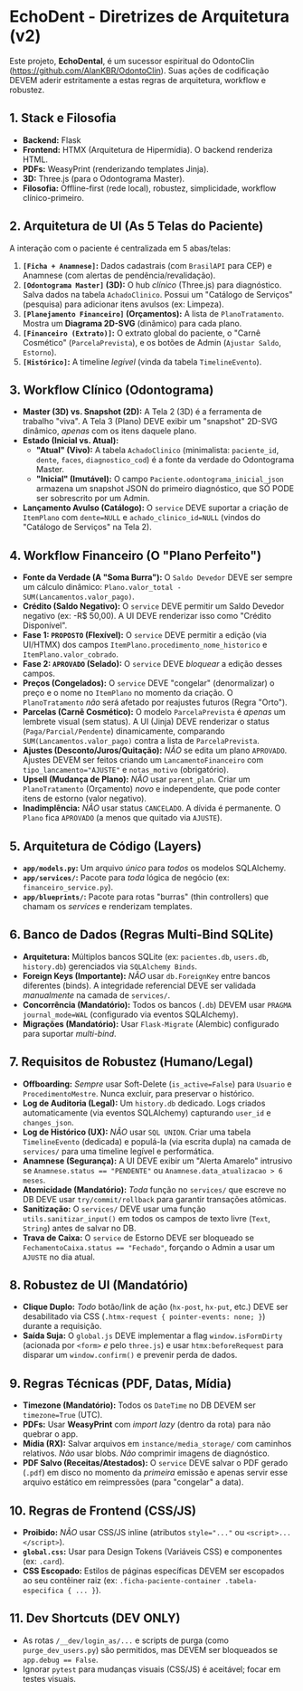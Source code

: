# EchoDent - Diretrizes de Arquitetura (v2)

Este projeto, **EchoDental**, é um sucessor espiritual do OdontoClin (https://github.com/AlanKBR/OdontoClin). Suas ações de codificação DEVEM aderir estritamente a estas regras de arquitetura, workflow e robustez.

## 1. Stack e Filosofia
* **Backend:** Flask
* **Frontend:** HTMX (Arquitetura de Hipermídia). O backend renderiza HTML.
* **PDFs:** WeasyPrint (renderizando templates Jinja).
* **3D:** Three.js (para o Odontograma Master).
* **Filosofia:** Offline-first (rede local), robustez, simplicidade, workflow clínico-primeiro.

## 2. Arquitetura de UI (As 5 Telas do Paciente)
A interação com o paciente é centralizada em 5 abas/telas:
1.  **`[Ficha + Anamnese]`:** Dados cadastrais (com `BrasilAPI` para CEP) e Anamnese (com alertas de pendência/revalidação).
2.  **`[Odontograma Master]` (3D):** O hub *clínico* (Three.js) para diagnóstico. Salva dados na tabela `AchadoClinico`. Possui um "Catálogo de Serviços" (pesquisa) para adicionar itens avulsos (ex: Limpeza).
3.  **`[Planejamento Financeiro]` (Orçamentos):** A lista de `PlanoTratamento`. Mostra um **Diagrama 2D-SVG** (dinâmico) para cada plano.
4.  **`[Financeiro (Extrato)]`:** O extrato global do paciente, o "Carnê Cosmético" (`ParcelaPrevista`), e os botões de Admin (`Ajustar Saldo`, `Estorno`).
5.  **`[Histórico]`:** A timeline *legível* (vinda da tabela `TimelineEvento`).

## 3. Workflow Clínico (Odontograma)
* **Master (3D) vs. Snapshot (2D):** A Tela 2 (3D) é a ferramenta de trabalho "viva". A Tela 3 (Plano) DEVE exibir um "snapshot" 2D-SVG dinâmico, *apenas* com os itens daquele plano.
* **Estado (Inicial vs. Atual):**
    * **"Atual" (Vivo):** A tabela `AchadoClinico` (minimalista: `paciente_id`, `dente`, `faces`, `diagnostico_cod`) é a fonte da verdade do Odontograma Master.
    * **"Inicial" (Imutável):** O campo `Paciente.odontograma_inicial_json` armazena um snapshot JSON do primeiro diagnóstico, que SÓ PODE ser sobrescrito por um Admin.
* **Lançamento Avulso (Catálogo):** O `service` DEVE suportar a criação de `ItemPlano` com `dente=NULL` e `achado_clinico_id=NULL` (vindos do "Catálogo de Serviços" na Tela 2).

## 4. Workflow Financeiro (O "Plano Perfeito")
* **Fonte da Verdade (A "Soma Burra"):** O `Saldo Devedor` DEVE ser sempre um cálculo dinâmico: `Plano.valor_total - SUM(Lancamentos.valor_pago)`.
* **Crédito (Saldo Negativo):** O `service` DEVE permitir um Saldo Devedor negativo (ex: -R$ 50,00). A UI DEVE renderizar isso como "Crédito Disponível".
* **Fase 1: `PROPOSTO` (Flexível):** O `service` DEVE permitir a edição (via UI/HTMX) dos campos `ItemPlano.procedimento_nome_historico` e `ItemPlano.valor_cobrado`.
* **Fase 2: `APROVADO` (Selado):** O `service` DEVE *bloquear* a edição desses campos.
* **Preços (Congelados):** O `service` DEVE "congelar" (denormalizar) o preço e o nome no `ItemPlano` no momento da criação. O `PlanoTratamento` *não* será afetado por reajustes futuros (Regra "Orto").
* **Parcelas (Carnê Cosmético):** O modelo `ParcelaPrevista` é *apenas* um lembrete visual (sem status). A UI (Jinja) DEVE renderizar o status (`Paga/Parcial/Pendente`) dinamicamente, comparando `SUM(Lancamentos.valor_pago)` contra a lista de `ParcelaPrevista`.
* **Ajustes (Desconto/Juros/Quitação):** *NÃO* se edita um plano `APROVADO`. Ajustes DEVEM ser feitos criando um `LancamentoFinanceiro` com `tipo_lancamento="AJUSTE"` e `notas_motivo` (obrigatório).
* **Upsell (Mudança de Plano):** *NÃO* usar `parent_plan`. Criar um `PlanoTratamento` (Orçamento) *novo* e independente, que pode conter itens de estorno (valor negativo).
* **Inadimplência:** *NÃO* usar status `CANCELADO`. A dívida é permanente. O `Plano` fica `APROVADO` (a menos que quitado via `AJUSTE`).

## 5. Arquitetura de Código (Layers)
* **`app/models.py`:** Um arquivo *único* para *todos* os modelos SQLAlchemy.
* **`app/services/`:** Pacote para *toda* lógica de negócio (ex: `financeiro_service.py`).
* **`app/blueprints/`:** Pacote para rotas "burras" (thin controllers) que chamam os *services* e renderizam templates.

## 6. Banco de Dados (Regras Multi-Bind SQLite)
* **Arquitetura:** Múltiplos bancos SQLite (ex: `pacientes.db`, `users.db`, `history.db`) gerenciados via `SQLAlchemy Binds`.
* **Foreign Keys (Importante):** *NÃO* usar `db.ForeignKey` entre bancos diferentes (binds). A integridade referencial DEVE ser validada *manualmente* na camada de `services/`.
* **Concorrência (Mandatório):** Todos os bancos (`.db`) DEVEM usar `PRAGMA journal_mode=WAL` (configurado via eventos SQLAlchemy).
* **Migrações (Mandatório):** Usar `Flask-Migrate` (Alembic) configurado para suportar *multi-bind*.

## 7. Requisitos de Robustez (Humano/Legal)
* **Offboarding:** *Sempre* usar Soft-Delete (`is_active=False`) para `Usuario` e `ProcedimentoMestre`. Nunca excluir, para preservar o histórico.
* **Log de Auditoria (Legal):** Um `history.db` dedicado. Logs criados automaticamente (via eventos SQLAlchemy) capturando `user_id` e `changes_json`.
* **Log de Histórico (UX):** *NÃO* usar `SQL UNION`. Criar uma tabela `TimelineEvento` (dedicada) e populá-la (via escrita dupla) na camada de `services/` para uma timeline legível e performática.
* **Anamnese (Segurança):** A UI DEVE exibir um "Alerta Amarelo" intrusivo se `Anamnese.status == "PENDENTE"` ou `Anamnese.data_atualizacao > 6 meses`.
* **Atomicidade (Mandatório):** *Toda* função no `services/` que escreve no DB DEVE usar `try/commit/rollback` para garantir transações atômicas.
* **Sanitização:** O `services/` DEVE usar uma função `utils.sanitizar_input()` em todos os campos de texto livre (`Text`, `String`) antes de salvar no DB.
* **Trava de Caixa:** O `service` de Estorno DEVE ser bloqueado se `FechamentoCaixa.status == "Fechado"`, forçando o Admin a usar um `AJUSTE` no dia atual.

## 8. Robustez de UI (Mandatório)
* **Clique Duplo:** *Todo* botão/link de ação (`hx-post`, `hx-put`, etc.) DEVE ser desabilitado via CSS (`.htmx-request { pointer-events: none; }`) durante a requisição.
* **Saída Suja:** O `global.js` DEVE implementar a flag `window.isFormDirty` (acionada por `<form>` *e* pelo `three.js`) e usar `htmx:beforeRequest` para disparar um `window.confirm()` e prevenir perda de dados.

## 9. Regras Técnicas (PDF, Datas, Mídia)
* **Timezone (Mandatório):** Todos os `DateTime` no DB DEVEM ser `timezone=True` (UTC).
* **PDFs:** Usar **WeasyPrint** com *import lazy* (dentro da rota) para não quebrar o app.
* **Mídia (RX):** Salvar arquivos em `instance/media_storage/` com caminhos relativos. *Não* usar blobs. *Não* comprimir imagens de diagnóstico.
* **PDF Salvo (Receitas/Atestados):** O `service` DEVE salvar o PDF gerado (`.pdf`) em disco no momento da *primeira* emissão e apenas servir esse arquivo estático em reimpressões (para "congelar" a data).

## 10. Regras de Frontend (CSS/JS)
* **Proibido:** *NÃO* usar CSS/JS inline (atributos `style="..."` ou `<script>...</script>`).
* **`global.css`:** Usar para Design Tokens (Variáveis CSS) e componentes (ex: `.card`).
* **CSS Escopado:** Estilos de páginas específicas DEVEM ser escopados ao seu contêiner raiz (ex: `.ficha-paciente-container .tabela-especifica { ... }`).

## 11. Dev Shortcuts (DEV ONLY)
* As rotas `/__dev/login_as/...` e scripts de purga (como `purge_dev_users.py`) são permitidos, mas DEVEM ser bloqueados se `app.debug == False`.
* Ignorar `pytest` para mudanças visuais (CSS/JS) é aceitável; focar em testes visuais.